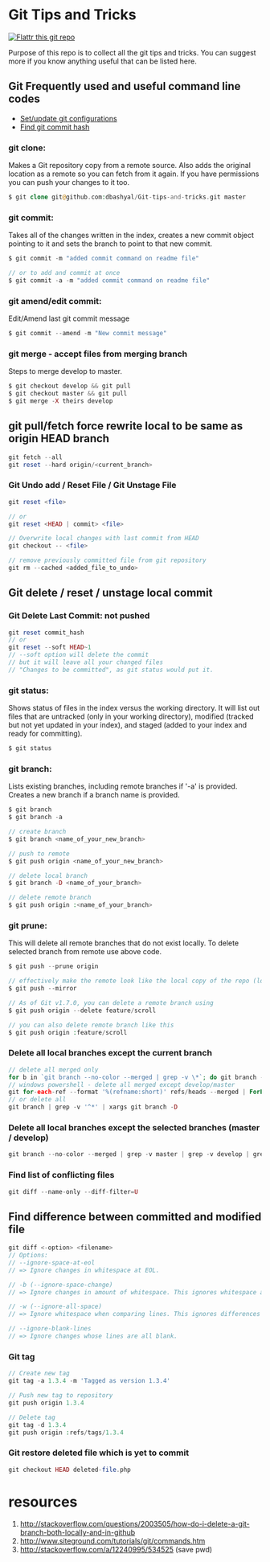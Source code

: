 Git Tips and Tricks
===================

[![Flattr this git repo](http://api.flattr.com/button/flattr-badge-large.png)](https://flattr.com/submit/auto?user_id=dbashyal&url=https://github.com/dbashyal&title=Github-Repos&language=&tags=github&category=software)

Purpose of this repo is to collect all the git tips and tricks. You can suggest more if you know anything useful that can be listed here.

## Git Frequently used and useful command line codes

* [Set/update git configurations](https://github.com/dbashyal/Tips-And-Tricks/blob/master/tips/git/configurations.md)
* [Find git commit hash](https://github.com/dbashyal/Tips-And-Tricks/blob/master/tips/git/find-commit-hash.md)

### git clone: 
Makes a Git repository copy from a remote source. Also adds the original location as a remote so you can fetch from it again. If you have permissions you can push your changes to it too.
```php
$ git clone git@github.com:dbashyal/Git-tips-and-tricks.git master
```

### git commit:
Takes all of the changes written in the index, creates a new commit object pointing to it and sets the branch to point to that new commit.
```php
$ git commit -m "added commit command on readme file"

// or to add and commit at once
$ git commit -a -m "added commit command on readme file"
```

### git amend/edit commit:
Edit/Amend last git commit message
```php
$ git commit --amend -m "New commit message"
```

### git merge - accept files from merging branch
Steps to merge develop to master.
```php
$ git checkout develop && git pull
$ git checkout master && git pull
$ git merge -X theirs develop
```

## git pull/fetch force rewrite local to be same as origin HEAD branch
```php
git fetch --all
git reset --hard origin/<current_branch>
```

### Git Undo add / Reset File / Git Unstage File
```php
git reset <file>

// or
git reset <HEAD | commit> <file>

// Overwrite local changes with last commit from HEAD
git checkout -- <file>

// remove previously committed file from git repository
git rm --cached <added_file_to_undo>
```

## Git delete / reset / unstage local commit
### Git Delete Last Commit: not pushed
```php
git reset commit_hash
// or
git reset --soft HEAD~1
// --soft option will delete the commit 
// but it will leave all your changed files 
// "Changes to be committed", as git status would put it.
```

### git status:
Shows status of files in the index versus the working directory. It will list out files that are untracked (only in your working directory), modified (tracked but not yet updated in your index), and staged (added to your index and ready for committing).
```php
$ git status
```

### git branch:
Lists existing branches, including remote branches if '-a' is provided. Creates a new branch if a branch name is provided.
```php
$ git branch
$ git branch -a

// create branch
$ git branch <name_of_your_new_branch>

// push to remote
$ git push origin <name_of_your_new_branch>

// delete local branch
$ git branch -D <name_of_your_branch>

// delete remote branch
$ git push origin :<name_of_your_branch>
```

### git prune:
This will delete all remote branches that do not exist locally. To delete selected branch from remote use above code.
```php
$ git push --prune origin

// effectively make the remote look like the local copy of the repo (local heads, remotes and tags are mirrored on remote)
$ git push --mirror

// As of Git v1.7.0, you can delete a remote branch using
$ git push origin --delete feature/scroll

// you can also delete remote branch like this
$ git push origin :feature/scroll
```

### Delete all local branches except the current branch
```php
// delete all merged only
for b in `git branch --no-color --merged | grep -v \*`; do git branch -D $b; done
// windows powershell - delete all merged except develop/master
git for-each-ref --format '%(refname:short)' refs/heads --merged | ForEach-Object { If("develop","master" -notcontains $_) { git branch $_ -d } }
// or delete all
git branch | grep -v '^*' | xargs git branch -D
```

### Delete all local branches except the selected branches (master / develop)
```php
git branch --no-color --merged | grep -v master | grep -v develop | grep -v \* | xargs git branch -d
```

### Find list of conflicting files
```php
git diff --name-only --diff-filter=U
```

## Find difference between committed and modified file
```php
git diff <-option> <filename>
// Options:
// --ignore-space-at-eol
// => Ignore changes in whitespace at EOL.

// -b (--ignore-space-change)
// => Ignore changes in amount of whitespace. This ignores whitespace at line end, and considers all other sequences of one or more whitespace characters to be equivalent.

// -w (--ignore-all-space)
// => Ignore whitespace when comparing lines. This ignores differences even if one line has whitespace where the other line has none.

// --ignore-blank-lines
// => Ignore changes whose lines are all blank.
```

### Git tag
```php
// Create new tag
git tag -a 1.3.4 -m 'Tagged as version 1.3.4'

// Push new tag to repository
git push origin 1.3.4

// Delete tag
git tag -d 1.3.4
git push origin :refs/tags/1.3.4
```

### Git restore deleted file which is yet to commit
```php
git checkout HEAD deleted-file.php
```

# resources
1. http://stackoverflow.com/questions/2003505/how-do-i-delete-a-git-branch-both-locally-and-in-github
2. http://www.siteground.com/tutorials/git/commands.htm
3. http://stackoverflow.com/a/12240995/534525 (save pwd)
